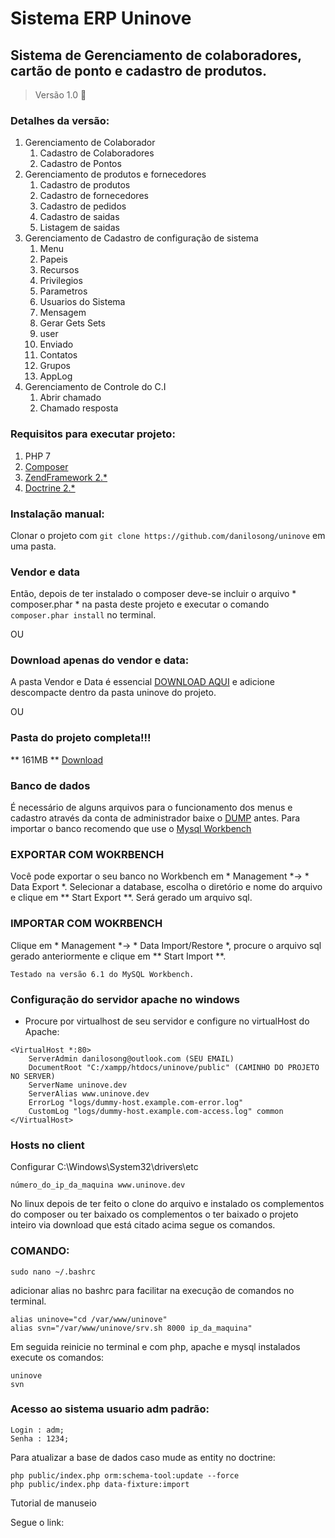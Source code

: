 # Sistema ERP Uninove
## Sistema de Gerenciamento de colaboradores, cartão de ponto e cadastro de produtos.


> Versão 1.0 :tada: 

### Detalhes da versão:
1. Gerenciamento de Colaborador
    1. Cadastro de Colaboradores
    2. Cadastro de Pontos
2. Gerenciamento de produtos e fornecedores
    1. Cadastro de produtos
    2. Cadastro de fornecedores
    3. Cadastro de pedidos
    4. Cadastro de saidas
    5. Listagem de saidas
3. Gerenciamento de Cadastro de configuração de sistema
    1. Menu
    2. Papeis
    3. Recursos
    4. Privilegios
    5. Parametros
    6. Usuarios do Sistema
    7. Mensagem
    8. Gerar Gets Sets
    9. user
    10. Enviado
    11. Contatos
    12. Grupos
    13. AppLog
4. Gerenciamento de Controle do C.I
    1. Abrir chamado
    2. Chamado resposta



### Requisitos para executar projeto:
1. PHP 7
2. [Composer](https://getcomposer.org/)
3. [ZendFramework 2.*](https://framework.zend.com/)
4. [Doctrine 2.*](http://www.doctrine-project.org/)

### Instalação manual:
Clonar o projeto com `git clone https://github.com/danilosong/uninove` em uma pasta.

### Vendor e data
Então, depois de ter instalado o composer deve-se incluir o arquivo * composer.phar * 
na pasta deste projeto e executar o comando `composer.phar install` no terminal. 

OU

### Download apenas do vendor e data:
A pasta Vendor e Data é essencial [DOWNLOAD AQUI](https://goo.gl/Voyacn) e 
adicione descompacte dentro da pasta uninove do projeto.

OU

### Pasta do projeto completa!!!
** 161MB **
[Download](https://goo.gl/AGTAVm)


### Banco de dados

É necessário de alguns arquivos para o funcionamento dos menus e cadastro através da conta
de administrador baixe o [DUMP](https://goo.gl/k6vUEq) antes. Para importar o banco
recomendo que use o [Mysql Workbench](https://dev.mysql.com/downloads/workbench/)

### EXPORTAR COM WOKRBENCH
Você pode exportar o seu banco no Workbench em * Management *-> * Data Export *. 
Selecionar a database, escolha o diretório e nome do arquivo e clique em ** Start 
Export **. Será gerado um arquivo sql.

### IMPORTAR COM WOKRBENCH
Clique em * Management *->  * Data Import/Restore *, 
procure o arquivo sql gerado anteriormente e clique em ** Start Import **.
```
Testado na versão 6.1 do MySQL Workbench.
```

### Configuração do servidor apache no windows
- Procure por virtualhost de seu servidor e configure no virtualHost do Apache:
```
<VirtualHost *:80>
    ServerAdmin danilosong@outlook.com (SEU EMAIL)
    DocumentRoot "C:/xampp/htdocs/uninove/public" (CAMINHO DO PROJETO NO SERVER)
    ServerName uninove.dev
    ServerAlias www.uninove.dev
    ErrorLog "logs/dummy-host.example.com-error.log"
    CustomLog "logs/dummy-host.example.com-access.log" common
</VirtualHost>
```

### Hosts no client
Configurar C:\Windows\System32\drivers\etc
```
número_do_ip_da_maquina www.uninove.dev
```

No linux depois de ter feito o clone do arquivo e instalado os complementos do
composer ou ter baixado os complementos o ter baixado o projeto inteiro 
via download que está citado acima segue os comandos.

### COMANDO:
```
sudo nano ~/.bashrc
```

adicionar alias no bashrc para facilitar na execução de comandos no terminal.

```
alias uninove="cd /var/www/uninove"
alias svn="/var/www/uninove/srv.sh 8000 ip_da_maquina"
```
Em seguida reinicie no terminal e com php, apache e mysql instalados 
execute os comandos:
```
uninove
svn
```

### Acesso ao sistema usuario adm padrão:

```
Login : adm;
Senha : 1234;
```

Para atualizar a base de dados caso mude as entity no doctrine:
```
php public/index.php orm:schema-tool:update --force
php public/index.php data-fixture:import
```
Tutorial de manuseio 

Segue o link: 